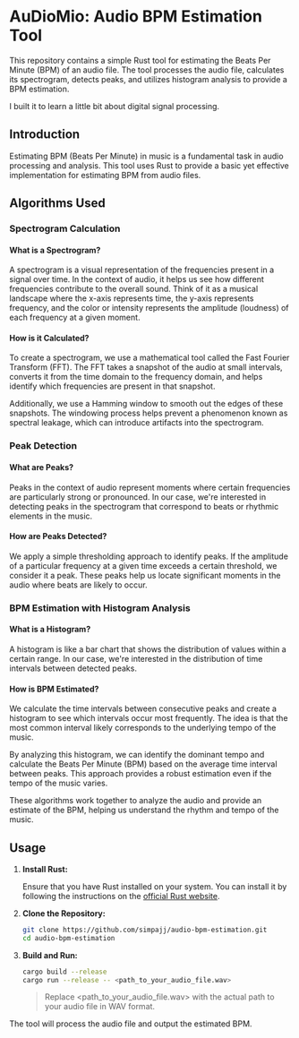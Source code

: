 # AuDioMio: Audio BPM Estimation Tool

This repository contains a simple Rust tool for estimating the Beats Per
Minute (BPM) of an audio file. The tool processes the audio file, calculates its
spectrogram, detects peaks, and utilizes histogram analysis to provide a BPM 
estimation.

I built it to learn a little bit about digital signal processing.

## Introduction

Estimating BPM (Beats Per Minute) in music is a fundamental task in audio
processing and analysis. This tool uses Rust to provide a basic yet effective
implementation for estimating BPM from audio files.

## Algorithms Used

### Spectrogram Calculation

#### What is a Spectrogram?

A spectrogram is a visual representation of the frequencies present in a signal
over time. In the context of audio, it helps us see how different frequencies
contribute to the overall sound. Think of it as a musical landscape where the
x-axis represents time, the y-axis represents frequency, and the color or
intensity represents the amplitude (loudness) of each frequency at a given
moment.

#### How is it Calculated?

To create a spectrogram, we use a mathematical tool called the Fast Fourier
Transform (FFT). The FFT takes a snapshot of the audio at small intervals,
converts it from the time domain to the frequency domain, and helps identify
which frequencies are present in that snapshot.

Additionally, we use a Hamming window to smooth out the edges of these
snapshots. The windowing process helps prevent a phenomenon known as spectral
leakage, which can introduce artifacts into the spectrogram.

### Peak Detection

#### What are Peaks?

Peaks in the context of audio represent moments where certain frequencies are
particularly strong or pronounced. In our case, we're interested in detecting
peaks in the spectrogram that correspond to beats or rhythmic elements in the
music.

#### How are Peaks Detected?

We apply a simple thresholding approach to identify peaks. If the amplitude of a
particular frequency at a given time exceeds a certain threshold, we consider it
a peak. These peaks help us locate significant moments in the audio where beats
are likely to occur.

### BPM Estimation with Histogram Analysis

#### What is a Histogram?

A histogram is like a bar chart that shows the distribution of values within a
certain range. In our case, we're interested in the distribution of time
intervals between detected peaks.

#### How is BPM Estimated?

We calculate the time intervals between consecutive peaks and create a histogram
to see which intervals occur most frequently. The idea is that the most common
interval likely corresponds to the underlying tempo of the music.

By analyzing this histogram, we can identify the dominant tempo and calculate
the Beats Per Minute (BPM) based on the average time interval between peaks.
This approach provides a robust estimation even if the tempo of the music
varies.

These algorithms work together to analyze the audio and provide an estimate of
the BPM, helping us understand the rhythm and tempo of the music.

## Usage

1. **Install Rust:**

   Ensure that you have Rust installed on your system. You can install it by
   following the instructions on
   the [official Rust website](https://www.rust-lang.org/tools/install).

2. **Clone the Repository:**

   ```bash
   git clone https://github.com/simpajj/audio-bpm-estimation.git
   cd audio-bpm-estimation
   ```

3. **Build and Run:**

   ```bash
   cargo build --release
   cargo run --release -- <path_to_your_audio_file.wav>
   ```

   > Replace <path_to_your_audio_file.wav> with the actual path to your audio 
   > file in WAV format.

The tool will process the audio file and output the estimated BPM.
